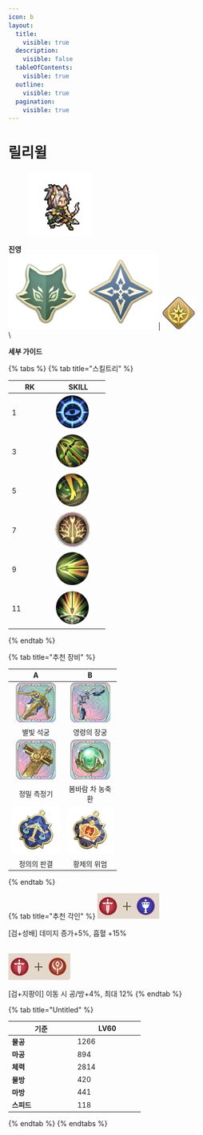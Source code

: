 ```yaml
---
icon: b
layout:
  title:
    visible: true
  description:
    visible: false
  tableOfContents:
    visible: true
  outline:
    visible: true
  pagination:
    visible: true
---
```


# 릴리윌

<div align="left">

<figure><img src="../../.gitbook/assets/41 (1).png" alt=""><figcaption></figcaption></figure>

</div>

**진영**\
<img src="../../.gitbook/assets/4 (4).webp" alt="" data-size="line"><img src="../../.gitbook/assets/2 (7).webp" alt="" data-size="line">| <img src="../../.gitbook/assets/감시자.webp" alt="" data-size="line">\
\


**세부 가이드**

{% tabs %}
{% tab title="스킬트리" %}
<table><thead><tr><th width="72">RK</th><th width="94">SKILL</th></tr></thead><tbody><tr><td>1</td><td><img src="../../.gitbook/assets/1 (17).png" alt="" data-size="original"></td></tr><tr><td>3</td><td><img src="../../.gitbook/assets/2 (17).png" alt=""></td></tr><tr><td>5</td><td><img src="../../.gitbook/assets/3 (18).png" alt=""></td></tr><tr><td>7</td><td><img src="../../.gitbook/assets/4 (15).png" alt=""></td></tr><tr><td>9</td><td><img src="../../.gitbook/assets/5 (16).png" alt=""></td></tr><tr><td>11</td><td><img src="../../.gitbook/assets/6 (14).png" alt=""></td></tr></tbody></table>
{% endtab %}

{% tab title="추천 장비" %}
<table><thead><tr><th width="96" align="center">A</th><th width="93" align="center">B</th></tr></thead><tbody><tr><td align="center"><img src="../../.gitbook/assets/80px-星馳勁弩.png" alt=""></td><td align="center"><img src="../../.gitbook/assets/80px-豐饒長弓.png" alt=""></td></tr><tr><td align="center">별빛 석궁</td><td align="center">영령의 장궁</td></tr><tr><td align="center"><img src="../../.gitbook/assets/15.png" alt=""></td><td align="center"><img src="../../.gitbook/assets/5 (12).png" alt=""></td></tr><tr><td align="center">정밀 측정기</td><td align="center">봄바람 차 농축환</td></tr><tr><td align="center"><img src="../../.gitbook/assets/charm_justice.png" alt="" data-size="original"></td><td align="center"><img src="../../.gitbook/assets/charm_emperor (1).png" alt=""></td></tr><tr><td align="center">정의의 판결</td><td align="center">황제의 위엄</td></tr></tbody></table>


{% endtab %}

{% tab title="추천 각인" %}
<img src="../../.gitbook/assets/gom.png" alt="" data-size="line">

\[검+성배] 데미지 증가+5%, 흡혈 +15%

\
<img src="../../.gitbook/assets/1 (2).png" alt="" data-size="line">

\[검+지팡이] 이동 시 공/방+4%, 최대 12%
{% endtab %}

{% tab title="Untitled" %}
<table><thead><tr><th width="117">기준</th><th width="120">LV60</th></tr></thead><tbody><tr><td><strong>물공</strong></td><td>1266</td></tr><tr><td><strong>마공</strong></td><td>894</td></tr><tr><td><strong>체력</strong></td><td>2814</td></tr><tr><td><strong>물방</strong></td><td>420</td></tr><tr><td><strong>마방</strong></td><td>441</td></tr><tr><td><strong>스피드</strong></td><td>118</td></tr></tbody></table>
{% endtab %}
{% endtabs %}

